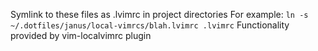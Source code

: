 Symlink to these files as .lvimrc in project directories
For example: `ln -s ~/.dotfiles/janus/local-vimrcs/blah.lvimrc .lvimrc`
Functionality provided by vim-localvimrc plugin
 

